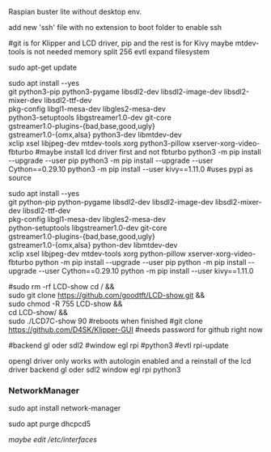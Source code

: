 Raspian buster lite without desktop env.

add new 'ssh' file with no extension to boot folder to enable ssh

#git is for Klipper and LCD driver, pip and the rest is for Kivy maybe mtdev-tools is not needed
memory split 256
evtl expand filesystem

sudo apt-get update

sudo apt install --yes \
   git python3-pip python3-pygame libsdl2-dev libsdl2-image-dev libsdl2-mixer-dev libsdl2-ttf-dev \
   pkg-config libgl1-mesa-dev libgles2-mesa-dev \
   python3-setuptools libgstreamer1.0-dev git-core \
   gstreamer1.0-plugins-{bad,base,good,ugly} \
   gstreamer1.0-{omx,alsa} python3-dev libmtdev-dev \
   xclip xsel libjpeg-dev mtdev-tools xorg python3-pillow xserver-xorg-video-fbturbo
#maybe install lcd driver first and not fbturbo
python3 -m pip install --upgrade --user pip
python3 -m pip install --upgrade --user Cython==0.29.10
python3 -m pip install --user kivy==1.11.0
#uses pypi as source



sudo apt install --yes \
   git python-pip python-pygame libsdl2-dev libsdl2-image-dev libsdl2-mixer-dev libsdl2-ttf-dev \
   pkg-config libgl1-mesa-dev libgles2-mesa-dev \
   python-setuptools libgstreamer1.0-dev git-core \
   gstreamer1.0-plugins-{bad,base,good,ugly} \
   gstreamer1.0-{omx,alsa} python-dev libmtdev-dev \
   xclip xsel libjpeg-dev mtdev-tools xorg python-pillow xserver-xorg-video-fbturbo
python -m pip install --upgrade --user pip
python -m pip install --upgrade --user Cython==0.29.10
python -m pip install --user kivy==1.11.0




#sudo rm -rf LCD-show
cd / && \
sudo git clone https://github.com/goodtft/LCD-show.git && \
sudo chmod -R 755 LCD-show && \
cd LCD-show/ && \
sudo ./LCD7C-show 90 
#reboots when finished
#git clone https://github.com/D4SK/Klipper-GUI #needs password for github right now


#backend gl oder sdl2
#window egl rpi
#python3
#evtl rpi-update

opengl driver only works with autologin enabled and a reinstall of the lcd driver
backend gl oder sdl2
window egl rpi
python3


### NetworkManager

sudo apt install network-manager

sudo apt purge dhcpcd5

_maybe edit /etc/interfaces_
